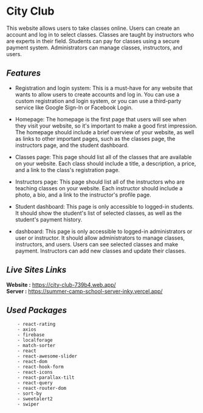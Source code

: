 # **City Club**

This website allows users to take classes online. Users can create an account and log in to select classes. Classes are taught by instructors who are experts in their field. Students can pay for classes using a secure payment system. Administrators can manage classes, instructors, and users.

## _Features_

- Registration and login system: This is a must-have for any website that wants to allow users to create accounts and log in. You can use a custom registration and login system, or you can use a third-party service like Google Sign-In or Facebook Login.

- Homepage: The homepage is the first page that users will see when they visit your website, so it's important to make a good first impression. The homepage should include a brief overview of your website, as well as links to other important pages, such as the classes page, the instructors page, and the student dashboard.

- Classes page: This page should list all of the classes that are available on your website. Each class should include a title, a description, a price, and a link to the class's registration page.

- Instructors page: This page should list all of the instructors who are teaching classes on your website. Each instructor should include a photo, a bio, and a link to the instructor's profile page.

- Student dashboard: This page is only accessible to logged-in students. It should show the student's list of selected classes, as well as the student's payment history.

- dashboard: This page is only accessible to logged-in administrators or user or instructor. It should allow administrators to manage classes, instructors, and users. Users can see selected classes and make payment. Instructors can add new classes and update their classes.

## _Live Sites Links_

 **Website :** https://city-club-739b4.web.app/  
 **Server :** https://summer-camp-school-server-inky.vercel.app/

##  _Used Packages_

```
    - react-rating
    - axios
    - firebase
    - localforage
    - match-sorter
    - react
    - react-awesome-slider
    - react-dom
    - react-hook-form
    - react-icons
    - react-parallax-tilt
    - react-query
    - react-router-dom
    - sort-by
    - sweetalert2
    - swiper
```
